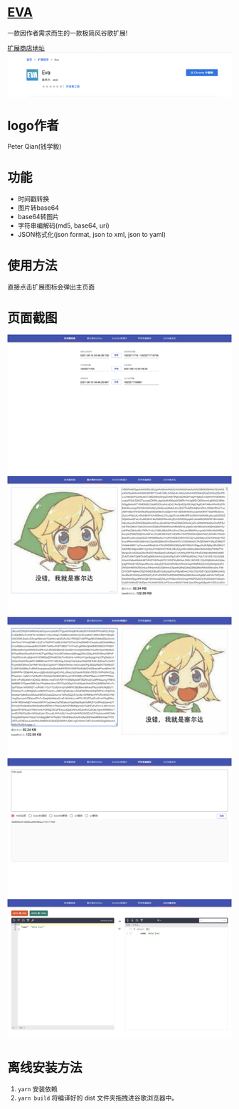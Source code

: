 # [EVA](https://github.com/abelleeye/eva)
一款因作者需求而生的一款极简风谷歌扩展!

[扩展商店地址](https://chrome.google.com/webstore/detail/eva/dcjhacinagjbejleicefnpcnbeffhihi)
![商店](./image/eva_store_pic.png)

# logo作者
Peter Qian(钱学毅)

# 功能

- 时间戳转换
- 图片转base64
- base64转图片
- 字符串编解码(md5, base64, uri)
- JSON格式化(json format, json to xml, json to yaml)
  
# 使用方法
直接点击扩展图标会弹出主页面

# 页面截图

![timestamp](./image/eva_timestamp.png)
![image_base64](./image/eva_image_base64.png)
![base64_image](./image/eva_base64_image.png)
![code](./image/eva_code.png)
![json](./image/eva_json.png)


# 离线安装方法
1. `yarn` 安装依赖
2. `yarn build` 将编译好的 dist 文件夹拖拽进谷歌浏览器中。
